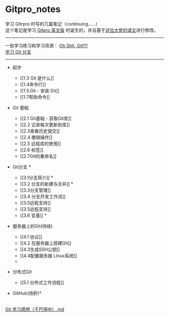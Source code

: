 # Gitpro_notes
学习 Gitrpro 时写的几篇笔记（continuing……）<br>
 这个笔记是学习 [Gitpro 英文版](https://git-scm.com/book/en/v2) 时诞生的，并且基于[这位大佬的译文](https://bingohuang.gitbooks.io/progit2/content/)进行修改。
********
一些学习练习和学习资源：
[Oh Shit, Git!?!](https://ohshitgit.com/)<br>
[学习 Git 分支](https://learngitbranching.js.org/?demo=&locale=zh_CN)
*******
- 起步
	- [[1.3 Git 是什么]]
	- [[1.4命令行]]
	- [[1.5.Git - 安装 Git]]
	- [[1.7帮助命令]]

- Git 基础
	- [[2.1 Git基础 - 获取Git库]]
	- [[2.2 记录每次更新到库]]
	- [[2.3查看历史提交]]
	- [[2.4 撤销操作]]
	- [[2.5 远程库的使用]]
	- [[2.6 标签]]
	- [[2.7Git的重命名]]

- Git分支 *
	- [[3.1分支简介]] *
	- [[3.2 分支的新建与合并]] *
	- [[3.3分支管理]]
	- [[3.4 分支开发工作流]]
	- [[3.5远程支持]]
	- [[3.5远程支持]]
	- [[3.6 变基]] *
- 服务器上的Git(待续)
	- [[4.1 协议]]
	- [[4.2 在服务器上搭建Git]]
	- [[4.3生成SSH公钥]]
	- [[4.4配置服务器 LInux系统]]
	- 
- 分布式Git
	- [[5.1 分布式工作流程]]
	
- GitHub(待肝)*<br>

<br>[Git 学习感想（干巴得中）.md](https://github.com/uonlraSnaey/Gitpro_notes/files/11677286/Git.md)
